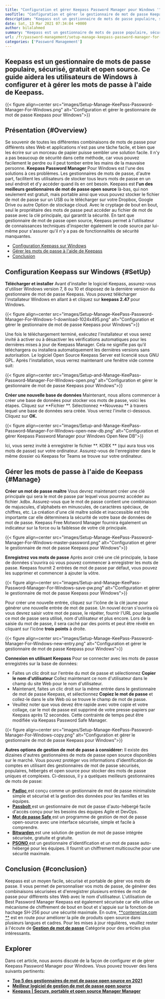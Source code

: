 ```yaml
---
title: "Configuration et gérer Keepass Password Manager pour Windows '" 
seoTitle: "Configuration et gérer le gestionnaire de mot de passe Keepass pour Windows" 
description: "Keepass est un gestionnaire de mots de passe populaire, sécurisé, gratuit et open-source. Ce guide aidera les utilisateurs de Windows à configurer et à gérer les mots de passe à l'aide de Keepass." 
date: Sat, 13 Mar 2021 07:34:04 +0000
author: bilalahmed
summary: "Keepass est un gestionnaire de mots de passe populaire, sécurisé, gratuit et open-source. Ce guide aidera les utilisateurs de Windows à configurer et à gérer les mots de passe à l'aide de Keepass." 
url: /fr/password-management/setup-manage-keepass-password-manager-for-windows/
categories: ['Password Management']
---
```


## Keepass est un gestionnaire de mots de passe populaire, sécurisé, gratuit et open source. Ce guide aidera les utilisateurs de Windows à configurer et à gérer les mots de passe à l'aide de Keepass.

{{< figure align=center src="images/Setup-Manage-KeePass-Password-Manager-For-Windows.png" alt="Configuration et gérer le gestionnaire de mot de passe Keepass pour Windows">}}


## Présentation   {#Overview}
Se souvenir de toutes les différentes combinaisons de mots de passe pour différents sites Web et applications n'est pas une tâche facile, et bien que les écrire sur un morceau de papier puisse sembler une solution facile. Il n'y a pas beaucoup de sécurité dans cette méthode, car vous pouvez facilement le perdre ou il peut tomber entre les mains de la mauvaise personne. **Keepass Password Manager**  Pour Windows est l'une des solutions à ces problèmes.
Les gestionnaires de mots de passe, d'autre part, facilitent les utilisateurs de stocker tous leurs mots de passe en un seul endroit et d'y accéder quand ils en ont besoin. Keepass est **l'un des meilleurs gestionnaires de mot de passe open source**  là-bas, qui non seulement est gratuit, mais portable ainsi que vous pouvez stocker le fichier de mot de passe sur un USB ou le télécharger sur votre Dropbox, Google Drive ou autre Option de stockage cloud. Avec le cryptage de bout en bout, seul le propriétaire des mots de passe peut accéder au fichier de mot de passe avec la clé principale, qui garantit la sécurité. En tant que gestionnaire de mot de passe open source, Keepass permet à l'utilisateur de connaissances techniques d'inspecter également le code source par lui-même pour s'assurer qu'il n'y a pas de fonctionnalités de sécurité manquantes.
  * [Configuration Keepass sur Windows][1]
  * [Gérer les mots de passe à l'aide de Keepass][2]
  * [Conclusion][3]

## Configuration Keepass sur Windows   {#SetUp}
**Télécharger et installer** 
Avant d'installer le logiciel Keepass, assurez-vous d'utiliser Windows version 7, 8 ou 10 et disposez de la dernière version du gestionnaire de mot de passe Keepass. Vous pouvez télécharger l'installateur Windows en allant à et cliquez sur **keepass 2.47**  pour Windows.

{{< figure align=center src="images/Setup-Manage-KeePass-Password-Manager-For-Windows-1-download-1024x495.png" alt="Configuration et gérer le gestionnaire de mot de passe Keepass pour Windows">}}

Une fois le téléchargement terminé, exécutez l'installateur et vous serez invité à activer ou à désactiver les vérifications automatiques pour les dernières mises à jour de Keepass Manager. Cela ne signifie pas qu'il téléchargera ou installera automatiquement les dernières versions sans autorisation. Le logiciel Open Source Keepass Server est licencié sous GNU GPL. Après l'installation, vous verrez maintenant une fenêtre vide comme suit:

{{< figure align=center src="images/Setup-and-Manage-KeePass-Password-Manager-For-Windows-open.png" alt="Configuration et gérer le gestionnaire de mot de passe Keepass pour Windows">}}

**Créer une nouvelle base de données** 
Maintenant, nous allons commencer à créer une base de données pour stocker vos mots de passe, voici les étapes. Cliquez sur **Fichier **. Sélectionnez  **Nouveau **  à travers lequel une base de données sera créée. Vous verrez l'invite ci-dessous. Cliquez sur  **OK.**  

{{< figure align=center src="images/Setup-and-Manage-KeePass-Password-Manager-For-Windows-open-new-db.png" alt="Configuration et gérer Keepass Password Manager pour Windows Open New DB">}}

Ici, vous serez invité à enregistrer le fichier **. KDBX ** (qui aura tous vos mots de passe) sur votre ordinateur. Assurez-vous de l'enregistrer dans le même dossier où Keepass for Teams se trouve sur votre ordinateur.

## Gérer les mots de passe à l'aide de Keepass   {#Manage}
**Créer un mot de passe maître** 
Vous devrez maintenant créer une clé principale qui sera le mot de passe par lequel vous pourrez accéder au fichier .kdbx. Assurez-vous que le mot de passe contient une combinaison de majuscules, d'alphabets en minuscules, de caractères spéciaux, de chiffres, etc. La création d'une clé maître solide et inaccessible est très importante car elle déterminera la sécurité de votre base de données de mot de passe. Keepass Free Motword Manager fournira également un indicateur sur la force ou la faiblesse de votre clé principale.

{{< figure align=center src="images/Setup-Manage-KeePass-Password-Manager-For-Windows-master-password.png" alt="Configuration et gérer le gestionnaire de mot de passe Keepass pour Windows">}}

**Enregistrez vos mots de passe** 
Après avoir créé une clé principale, la base de données s'ouvrira où vous pouvez commencer à enregistrer les mots de passe. Keepass fournit 2 entrées de mot de passe par défaut, vous pouvez les supprimer et commencer à ajouter la vôtre.

{{< figure align=center src="images/Setup-and-Manage-KeePass-Password-Manager-For-Windows-save-pw.png" alt="Configuration et gérer le gestionnaire de mot de passe Keepass pour Windows">}}

Pour créer une nouvelle entrée, cliquez sur l'icône de la clé jaune pour générer une nouvelle entrée de mot de passe. Un nouvel écran s'ouvrira où vous devrez saisir votre mot de passe, le répéter, fournir l'URL pour laquelle ce mot de passe sera utilisé, nom d'utilisateur et plus encore. Lors de la saisie du mot de passe, il sera caché par des points et peut être révélé en cliquant sur l'icône **trois points**  à droite.

{{< figure align=center src="images/Setup-Manage-KeePass-Password-Manager-For-Windows-new-entry.png" alt="Configuration et gérer le gestionnaire de mot de passe Keepass pour Windows">}}

**Connexion en utilisant Keepass** 
Pour se connecter avec les mots de passe enregistrés sur la base de données:
  * Faites un clic droit sur l'entrée du mot de passe et sélectionnez **Copier le nom d'utilisateur**  Collez maintenant ce nom d'utilisateur dans le champ du site Web pour le nom d'utilisateur.
  * Maintenant, faites un clic droit sur la même entrée dans le gestionnaire de mot de passe Keepass, et sélectionnez **Copiez le mot de passe**  et collez-le dans le site Web où se trouve le champ de mot de passe.
  * Veuillez noter que vous devez être rapide avec votre copie et votre collage, car le mot de passe est supprimé de votre presse-papiers par Keepass après 12 secondes. Cette contrainte de temps peut être modifiée via Keepass Password Safe Manager.

{{< figure align=center src="images/Setup-Manage-KeePass-Password-Manager-For-Windows-copy.png" alt="Configuration et gérer le gestionnaire de mot de passe Keepass pour Windows">}}

**Autres options de gestion de mot de passe à considérer:** 
Il existe des dizaines d'autres gestionnaires de mots de passe open source disponibles sur le marché. Vous pouvez protéger vos informations d'identification de comptes en utilisant des gestionnaires de mot de passe sécurisés, populaires, hébergés et open source pour stocker des mots de passe uniques et complexes. Ci-dessous, il y a quelques meilleurs gestionnaires de mots de passe:
  * [**Padloc** ][4] est conçu comme un gestionnaire de mot de passe minimaliste simple et sécurisé et la gestion des données pour les familles et les équipes.
  * [**Passbolt** ][5] est un gestionnaire de mot de passe d'auto-hébergé facile d'accès conçu pour les besoins des équipes Agile et DevOps.
  * [**Mot de passe Safe** ][6] est un programme de gestion de mot de passe open-source avec une interface sécurisée, simple et facile à comprendre.
  * [**Bitwarden** ][7] est une solution de gestion de mot de passe intégrée sécurisée, gratuite et gratuite.
  * [**PSONO** ][8] est un gestionnaire d'identification et un mot de passe auto-hébergé pour les équipes. Il fournit un chiffrement multicouche pour une sécurité maximale.

## Conclusion   {#conclusion}
Keepass est un moyen facile, sécurisé et portable de gérer vos mots de passe. Il vous permet de personnaliser vos mots de passe, de générer des combinaisons sécurisées et d'enregistrer plusieurs entrées de mot de passe pour différents sites Web avec le nom d'utilisateur. L'utilisation de Best Password Manager Keepass est également sécurisée car elle utilise un mécanisme de chiffrement de bout en bout et s'appuie sur la fonction de hachage SH-256 pour une sécurité maximale.
En outre, [**contenerize.com **][9] est en route pour améliorer la pile de produits open source dans plusieurs langues et cadres. Pour les mises à jour régulières, veuillez rester à l'écoute de  **[Gestion de mot de passe][10]**   Catégorie pour des articles plus intéressants.

## Explorer
Dans cet article, nous avons discuté de la façon de configurer et de gérer Keepass Password Manager pour Windows. Vous pouvez trouver des liens suivants pertinents:
  * **[Top 5 des gestionnaires de mot de passe open source en 2021][11]** 
  * **[Meilleur logiciel de gestion de mot de passe open source][12]** 
  * **[Keepass | Secure, portable et open source Manager Manager][13]** 

  
[1]: https://blog.containerize.com/wp-admin/post.php?post=3863&action=edit#setup
[2]: https://blog.containerize.com/wp-admin/post.php?post=3863&action=edit#manage
[3]: https://blog.containerize.com/wp-admin/post.php?post=3863&action=edit#conclusion
[4]: https://padloc.app/
[5]: https://products.containerize.com/password-management/passbolt/
[6]: https://products.containerize.com/password-management/password-safe/
[7]: https://products.containerize.com/password-management/bitwarden/
[8]: https://products.containerize.com/password-management/psono/
[9]: https://www.containerize.com/
[10]: https://blog.containerize.com/category/password-management/
[11]: https://blog.containerize.com/password-management/top-5-open-source-password-managers-in-2021/
[12]: https://products.containerize.com/password-management/
[13]: https://products.containerize.com/password-management/keepass
